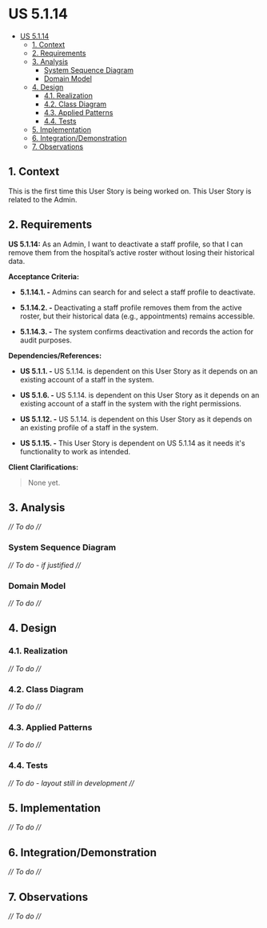 # US 5.1.14

<!-- TOC -->
- [US 5.1.14](#us-5114)
  - [1. Context](#1-context)
  - [2. Requirements](#2-requirements)
  - [3. Analysis](#3-analysis)
    - [System Sequence Diagram](#system-sequence-diagram)
    - [Domain Model](#domain-model)
  - [4. Design](#4-design)
    - [4.1. Realization](#41-realization)
    - [4.2. Class Diagram](#42-class-diagram)
    - [4.3. Applied Patterns](#43-applied-patterns)
    - [4.4. Tests](#44-tests)
  - [5. Implementation](#5-implementation)
  - [6. Integration/Demonstration](#6-integrationdemonstration)
  - [7. Observations](#7-observations)
<!-- TOC -->


## 1. Context

This is the first time this User Story is being worked on. 
This User Story is related to the Admin.

## 2. Requirements

**US 5.1.14:** As an Admin, I want to deactivate a staff profile, so that I can remove them from the hospital’s active roster without losing their historical data. 

**Acceptance Criteria:**

- **5.1.14.1. -** Admins can search for and select a staff profile to deactivate. 

- **5.1.14.2. -** Deactivating a staff profile removes them from the active roster, but their historical data (e.g., appointments) remains accessible. 

- **5.1.14.3. -** The system confirms deactivation and records the action for audit purposes. 

**Dependencies/References:**

- **US 5.1.1. -** US 5.1.14. is dependent on this User Story as it depends on an existing account of a staff in the system.

- **US 5.1.6. -** US 5.1.14. is dependent on this User Story as it depends on an existing account of a staff in the system with the right permissions.

- **US 5.1.12. -** US 5.1.14. is dependent on this User Story as it depends on an existing profile of a staff in the system.

- **US 5.1.15. -** This User Story is dependent on US 5.1.14 as it needs it's functionality to work as intended.

**Client Clarifications:**

> None yet.

## 3. Analysis

_// To do //_

### System Sequence Diagram

_// To do - if justified //_

### Domain Model

_// To do //_

## 4. Design

### 4.1. Realization

_// To do //_

### 4.2. Class Diagram

_// To do //_

### 4.3. Applied Patterns

_// To do //_

### 4.4. Tests

_// To do - layout still in development //_ 


## 5. Implementation

_// To do //_

## 6. Integration/Demonstration

_// To do //_

## 7. Observations

_// To do //_